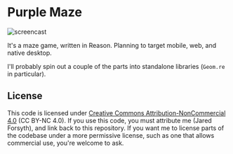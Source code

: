 # Purple Maze

![screencast](./screencase.gif)

It's a maze game, written in Reason.
Planning to target mobile, web, and native desktop.

I'll probably spin out a couple of the parts into standalone libraries (`Geom.re` in particular).

## License

This code is licensed under [Creative Commons Attribution-NonCommercial 4.0](https://creativecommons.org/licenses/by-nc/4.0/legalcode) (CC BY-NC 4.0). If you use this code, you must attribute me (Jared Forsyth), and link back to this repository.
If you want me to license parts of the codebase under a more permissive license, such as one that allows commercial use, you're welcome to ask.
